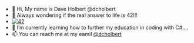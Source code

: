 - 👋 Hi, My name is Dave Holbert @dcholbert
- 👀 Always wondering if the real answer to life is 42!!!
- [![42](https://i.ytimg.com/an_webp/aboZctrHfK8/mqdefault_6s.webp?du=3000&sqp=CL6Vi5QG&rs=AOn4CLCoPuP3QhxVOVtwr-Wf14ttgyruZg)](https://youtu.be/tK0urw144cU?t=30)
- 🌱 I’m currently learning how to further my education in coding with C#....
- 📫 You can reach me at my eamil <a href="mailto:dholbert77@gmail.com">@dcholbert</a>

